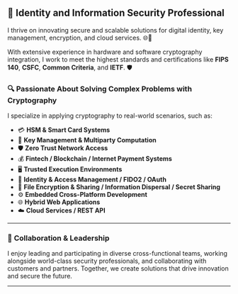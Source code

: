 ## 🔐 **Identity and Information Security Professional**

I thrive on innovating secure and scalable solutions for digital identity, key management, encryption, and cloud services. 🌐🚀

With extensive experience in hardware and software cryptography integration, I work to meet the highest standards and certifications like **FIPS 140**, **CSFC**, **Common Criteria**, and **IETF**. 🛡️

### 🔍 **Passionate About Solving Complex Problems with Cryptography**

I specialize in applying cryptography to real-world scenarios, such as:

- 💳 **HSM & Smart Card Systems**
- 🔑 **Key Management & Multiparty Computation**
- 🛡️ **Zero Trust Network Access**
- 💰 **Fintech / Blockchain / Internet Payment Systems**
- 🖥️ **Trusted Execution Environments**
- 🛂 **Identity & Access Management / FIDO2 / OAuth**
- 📁 **File Encryption & Sharing / Information Dispersal / Secret Sharing**
- ⚙️ **Embedded Cross-Platform Development**
- 🌐 **Hybrid Web Applications**
- ☁️ **Cloud Services / REST API**

---

### 👥 **Collaboration & Leadership**

I enjoy leading and participating in diverse cross-functional teams, working alongside world-class security professionals, and collaborating with customers and partners. Together, we create solutions that drive innovation and secure the future.

---

<!--
**reiddotcarlisle/reiddotcarlisle** is a ✨ _special_ ✨ repository because its `README.md` (this file) appears on your GitHub profile.

Here are some ideas to get you started:

- 🔭 I’m currently working on ...
- 🌱 I’m currently learning ...
- 👯 I’m looking to collaborate on ...
- 🤔 I’m looking for help with ...
- 💬 Ask me about ...
- 📫 How to reach me: ...
- 😄 Pronouns: ...
- ⚡ Fun fact: ...
-->
